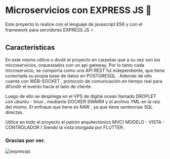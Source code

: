 # Microservicios con EXPRESS JS 🚀
Este proyecto lo realice con el lenguaje de javascript ES6 y con el framework para servidores EXPRESS JS ⚡. 

## Características

En este mismo utilice o dividi el proyecto en carpetas que a su vez son los microservicios, orquestados con un api gateway. Por lo tanto cada microservicio, se comporta como una API REST ful independiente,
que tiene conectada su propia base de datos en POSTGRESQL . Además de ello cuenta con WEB-SOCKET , protocolo de comunicación en tiempo real para difundir el evento hacia el lado de cliente.

Luego de ello se despliega en el VPS de digital ocean llamado DROPLET con ubuntu - linux , mediante DOCKER SWARM y el archivo YML en la raíz del mismo.
El enfoque que tiene es RAW , ya que tiene sentencias SQL directas.

Utilice en todo el proyecto el patrón arquitectónico MVC( MODELO - VISTA - CONTROLADOR ) Siendo la vista otorgada por FLUTTER .
### Gracias por ver.
![expressjs](https://github.com/user-attachments/assets/04a42795-caa5-4eff-a360-4b446ba2b5b4)
